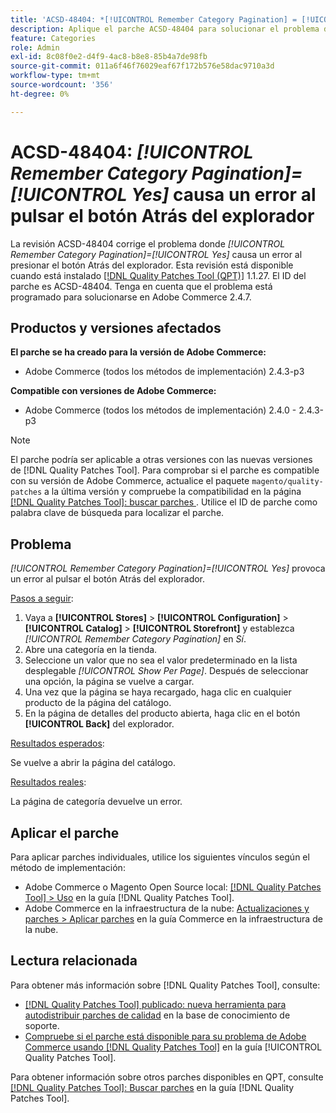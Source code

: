 ```yaml
---
title: 'ACSD-48404: *[!UICONTROL Remember Category Pagination] = [!UICONTROL Yes]* provoca un error al pulsar el botón Atrás del explorador'
description: Aplique el parche ACSD-48404 para solucionar el problema de Adobe Commerce donde *[!UICONTROL Remember Category Pagination] = [!UICONTROL Yes]* provoca un error al pulsar el botón Atrás del explorador.
feature: Categories
role: Admin
exl-id: 8c08f0e2-d4f9-4ac8-b8e8-85b4a7de98fb
source-git-commit: 011a6f46f76029eaf67f172b576e58dac9710a3d
workflow-type: tm+mt
source-wordcount: '356'
ht-degree: 0%

---
```


# ACSD-48404: *[!UICONTROL Remember Category Pagination]=[!UICONTROL Yes]* causa un error al pulsar el botón Atrás del explorador

La revisión ACSD-48404 corrige el problema donde *[!UICONTROL Remember Category Pagination]=[!UICONTROL Yes]* causa un error al presionar el botón Atrás del explorador. Esta revisión está disponible cuando está instalado [[!DNL Quality Patches Tool (QPT)]](https://experienceleague.adobe.com/es/docs/commerce-operations/tools/quality-patches-tool/quality-patches-tool-to-self-serve-quality-patches) 1.1.27. El ID del parche es ACSD-48404. Tenga en cuenta que el problema está programado para solucionarse en Adobe Commerce 2.4.7.

## Productos y versiones afectados

**El parche se ha creado para la versión de Adobe Commerce:**

* Adobe Commerce (todos los métodos de implementación) 2.4.3-p3

**Compatible con versiones de Adobe Commerce:**

* Adobe Commerce (todos los métodos de implementación) 2.4.0 - 2.4.3-p3

>[!NOTE]
>
>El parche podría ser aplicable a otras versiones con las nuevas versiones de [!DNL Quality Patches Tool]. Para comprobar si el parche es compatible con su versión de Adobe Commerce, actualice el paquete `magento/quality-patches` a la última versión y compruebe la compatibilidad en la página [[!DNL Quality Patches Tool]: buscar parches ](https://experienceleague.adobe.com/tools/commerce-quality-patches/index.html?lang=es). Utilice el ID de parche como palabra clave de búsqueda para localizar el parche.

## Problema

*[!UICONTROL Remember Category Pagination]=[!UICONTROL Yes]* provoca un error al pulsar el botón Atrás del explorador.


<u>Pasos a seguir</u>:

1. Vaya a **[!UICONTROL Stores]** > **[!UICONTROL Configuration]** > **[!UICONTROL Catalog]** > **[!UICONTROL Storefront]** y establezca *[!UICONTROL Remember Category Pagination]* en *Sí*.
1. Abre una categoría en la tienda.
1. Seleccione un valor que no sea el valor predeterminado en la lista desplegable *[!UICONTROL Show Per Page]*. Después de seleccionar una opción, la página se vuelve a cargar.
1. Una vez que la página se haya recargado, haga clic en cualquier producto de la página del catálogo.
1. En la página de detalles del producto abierta, haga clic en el botón **[!UICONTROL Back]** del explorador.

<u>Resultados esperados</u>:

Se vuelve a abrir la página del catálogo.

<u>Resultados reales</u>:

La página de categoría devuelve un error.

## Aplicar el parche

Para aplicar parches individuales, utilice los siguientes vínculos según el método de implementación:

* Adobe Commerce o Magento Open Source local: [[!DNL Quality Patches Tool] > Uso](/help/tools/quality-patches-tool/usage.md) en la guía [!DNL Quality Patches Tool].
* Adobe Commerce en la infraestructura de la nube: [Actualizaciones y parches > Aplicar parches](https://experienceleague.adobe.com/docs/commerce-cloud-service/user-guide/develop/upgrade/apply-patches.html?lang=es) en la guía Commerce en la infraestructura de la nube.

## Lectura relacionada

Para obtener más información sobre [!DNL Quality Patches Tool], consulte:

* [[!DNL Quality Patches Tool] publicado: nueva herramienta para autodistribuir parches de calidad](https://experienceleague.adobe.com/es/docs/commerce-operations/tools/quality-patches-tool/quality-patches-tool-to-self-serve-quality-patches) en la base de conocimiento de soporte.
* [Compruebe si el parche está disponible para su problema de Adobe Commerce usando [!DNL Quality Patches Tool]](/help/tools/quality-patches-tool/patches-available-in-qpt/check-patch-for-magento-issue-with-magento-quality-patches.md) en la guía [!UICONTROL Quality Patches Tool].


Para obtener información sobre otros parches disponibles en QPT, consulte [[!DNL Quality Patches Tool]: Buscar parches](https://experienceleague.adobe.com/tools/commerce-quality-patches/index.html?lang=es) en la guía [!DNL Quality Patches Tool].

